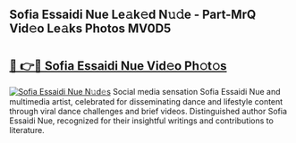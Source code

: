 ## Sofia Essaidi Nue Le𝚊k𝚎d N𝚞𝚍e - Part-MrQ Vid𝚎o Le𝚊ks Photos MV0D5

# <h2><a href="http://fb0ald.evod.top/?m=Sofia+Essaidi+Nue">🔗 👉🔴 Sofia Essaidi Nue Vid𝚎o Ph𝚘t𝚘s</a></h2>

[![Sofia Essaidi Nue N𝚞d𝚎s](https://i.imgur.com/8V9OHl7.gif)](http://fb0ald.evod.top/?m=Sofia+Essaidi+Nue)
Social media sensation Sofia Essaidi Nue and multimedia artist, celebrated for disseminating dance and lifestyle content through viral dance challenges and brief videos. Distinguished author Sofia Essaidi Nue, recognized for their insightful writings and contributions to literature. 
